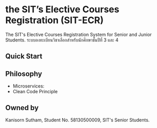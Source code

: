 # the SIT’s Elective Courses Registration (SIT-ECR)

The SIT's Elective Courses Registration System for Senior and Junior Students.
ระบบลงทะเบียนวิชาเลือกสำหรับนักศึกษาชั้นปีที่ 3 และ 4

## Quick Start

## Philosophy

- Microservices:
- Clean Code Principle

## Owned by

Kanisorn Sutham, Student No. 58130500009, SIT's Senior Students.
